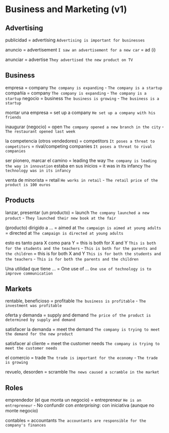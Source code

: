 # Business and Marketing (v1)


## Advertising

publicidad = advertising `Advertising is important for businesses`

anuncio
    = advertisement `I saw an advertisement for a new car`
    = ad (i)

anunciar = advertise `They advertised the new product on TV`

## Business

empresa = company `The company is expanding` - `The company is a startup`
compañía = company `The company is expanding` - `The company is a startup`
negocio = business `The business is growing` - `The business is a startup`

montar una empresa = set up a company `He set up a company with his friends`

inaugurar (negocio)
    = open `The company opened a new branch in the city` - `The restaurant opened last week`

la competencia (otros vendedores)
    = competitors `It poses a threat to competitors`
    = rival/competing companies `It poses a threat to rival companies`

ser pionero, marcar el camino = leading the way `The company is leading the way in innovation`
estaba en sus inicios = it was in its infancy `The technology was in its infancy`

venta de minorista = retail `He works in retail` - `The retail price of the product is 100 euros`

## Products

lanzar, presentar (un producto)
    = launch `The company launched a new product` - `They launched their new book at the fair`

(producto) dirigido a ...
    = aimed at `The campaign is aimed at young adults`
    = directed at `The campaign is directed at young adults`

esto es tanto para X como para Y
    = this is both for X and Y `This is both for the students and the teachers` - `This is both for the parents and the children`
    = this is for both X and Y `This is for both the students and the teachers` - `This is for both the parents and the children`

Una utilidad que tiene ... = One use of ... `One use of technology is to improve communication`

## Markets

rentable, beneficioso = profitable `The business is profitable` - `The investment was profitable`

oferta y demanda
    = supply and demand `The price of the product is determined by supply and demand`

satisfacer la demanda
    = meet the demand `The company is trying to meet the demand for the new product`

satisfacer al cliente = meet the customer needs `The company is trying to meet the customer needs`

el comercio = trade `The trade is important for the economy` - `The trade is growing`

revuelo, desorden = scramble `The news caused a scramble in the market`


## Roles

emprendedor (el que monta un negocio)
    = entrepreneur `He is an entrepreneur`
        - No confundir con _enterprising_: con iniciativa (aunque no monte negocio)

contables = accountants `The accountants are responsible for the company's finances`

